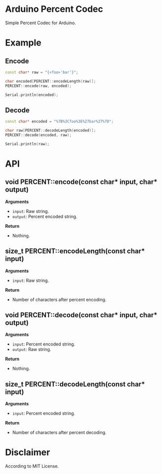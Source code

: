 # Arduino Percent Codec
Simple Percent Codec for Arduino.


# Example
## Encode
```c++
const char* raw = "{<foo>'bar'}";

char encoded[PERCENT::encodeLength(raw)];
PERCENT::encode(raw, encoded);

Serial.println(encoded);
```


## Decode
```c++
const char* encoded = "%7B%3Cfoo%3E%27bar%27%7D";

char raw[PERCENT::decodeLength(encoded)];
PERCENT::decode(encoded, raw);

Serial.println(raw);
```


# API
## void PERCENT::encode(const char* input, char* output)
**Arguments**
- `input`: Raw string.
- `output`: Percent encoded string.

**Return**
- Nothing.


## size_t PERCENT::encodeLength(const char* input)
**Arguments**
- `input`: Raw string.

**Return**
- Number of characters after percent encoding.


## void PERCENT::decode(const char* input, char* output)
**Arguments**
- `input`: Percent encoded string.
- `output`: Raw string.

**Return**
- Nothing.


## size_t PERCENT::decodeLength(const char* input)
**Arguments**
- `input`: Percent encoded string.

**Return**
- Number of characters after percent decoding.


# Disclaimer
According to MIT License.